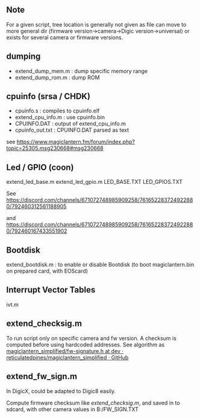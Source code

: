 ## Note

For a given script, tree location is generally not given as file can move to more general dir (firmware version->camera->Digic version->universal) or exists for several camera or firmware versions.





## dumping

- extend_dump_mem.m : dump specific memory range
- extend_dump_rom.m : dump ROM

## cpuinfo (srsa / CHDK)

- cpuinfo.s : compiles to cpuinfo.elf
- extend_cpu_info.m : use cpuinfo.bin 
- CPUINFO.DAT : output of extend_cpu_info.m
- cpuinfo_out.txt : CPUINFO.DAT parsed as text

see https://www.magiclantern.fm/forum/index.php?topic=25305.msg230668#msg230668

## Led / GPIO (coon)

extend_led_base.m
extend_led_gpio.m
LED_BASE.TXT
LED_GPIOS.TXT

See https://discord.com/channels/671072748985909258/761652283724922880/792460312561188905

and https://discord.com/channels/671072748985909258/761652283724922880/792460167433551902

## Bootdisk

extend_bootdisk.m : to enable or disable Bootdisk (to boot magiclantern.bin on prepared card, with EOScard)

## Interrupt Vector Tables

ivt.m

## extend_checksig.m

To run script only on specific camera and fw version. A checksum is computed before using hardcoded addresses. See algorithm as [magiclantern_simplified/fw-signature.h at dev · reticulatedpines/magiclantern_simplified · GitHub](https://github.com/reticulatedpines/magiclantern_simplified/blob/dev/src/fw-signature.h)

## extend_fw_sign.m

In DigicX, could be adapted to Digic8 easily.

Compute firmware checksum like  *extend_checksig.m*, and saved in to sdcard, with other camera values in B:/FW_SIGN.TXT




